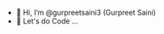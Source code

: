 - 👋 Hi, I’m @gurpreetsaini3 (Gurpreet Saini)
- 🌱 Let's do Code ...
<!---
gurpreetsaini3/gurpreetsaini3 is a ✨ special ✨ repository because its `README.md` (this file) appears on your GitHub profile.
You can click the Preview link to take a look at your changes.
--->
